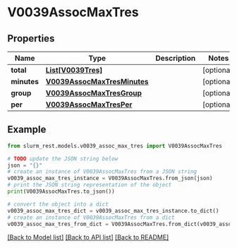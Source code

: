 # V0039AssocMaxTres


## Properties

Name | Type | Description | Notes
------------ | ------------- | ------------- | -------------
**total** | [**List[V0039Tres]**](V0039Tres.md) |  | [optional] 
**minutes** | [**V0039AssocMaxTresMinutes**](V0039AssocMaxTresMinutes.md) |  | [optional] 
**group** | [**V0039AssocMaxTresGroup**](V0039AssocMaxTresGroup.md) |  | [optional] 
**per** | [**V0039AssocMaxTresPer**](V0039AssocMaxTresPer.md) |  | [optional] 

## Example

```python
from slurm_rest.models.v0039_assoc_max_tres import V0039AssocMaxTres

# TODO update the JSON string below
json = "{}"
# create an instance of V0039AssocMaxTres from a JSON string
v0039_assoc_max_tres_instance = V0039AssocMaxTres.from_json(json)
# print the JSON string representation of the object
print(V0039AssocMaxTres.to_json())

# convert the object into a dict
v0039_assoc_max_tres_dict = v0039_assoc_max_tres_instance.to_dict()
# create an instance of V0039AssocMaxTres from a dict
v0039_assoc_max_tres_from_dict = V0039AssocMaxTres.from_dict(v0039_assoc_max_tres_dict)
```
[[Back to Model list]](../README.md#documentation-for-models) [[Back to API list]](../README.md#documentation-for-api-endpoints) [[Back to README]](../README.md)


